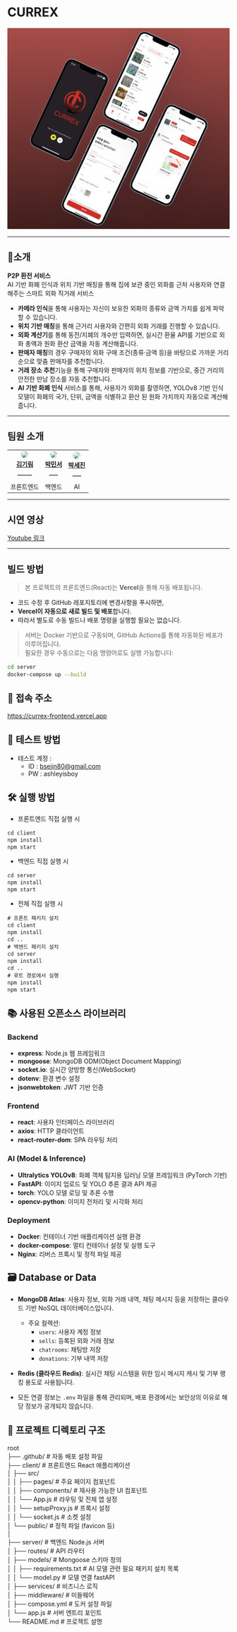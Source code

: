 # **CURREX**

<div align="center">
  <img src="https://github.com/Capstone-infinite-challenge/Currex/blob/main/Shot.png?raw=true" alt="CURREX Image" />
</div>

---

## **📜소개**

**P2P 환전 서비스**  
AI 기반 화폐 인식과 위치 기반 매칭을 통해 집에 보관 중인 외화를 근처 사용자와 연결해주는 스마트 외화 직거래 서비스

- **카메라 인식**을 통해 사용자는 자신이 보유한 외화의 종류와 금액 가치를 쉽게 파악할 수 있습니다.
- **위치 기반 매칭**을 통해 근거리 사용자와 간편히 외화 거래를 진행할 수 있습니다.
- **외화 계산기**를 통해 동전/지폐의 개수만 입력하면, 실시간 환율 API를 기반으로 외화 총액과 원화 환산 금액을 자동 계산해줍니다.
- **판매자 매칭**의 경우 구매자의 외화 구매 조건(종류·금액 등)을 바탕으로 가까운 거리 순으로 맞춤 판매자를 추천합니다.
- **거래 장소 추천**기능을 통해 구매자와 판매자의 위치 정보를 기반으로, 중간 거리의 안전한 만남 장소를 자동 추천합니다.
- **AI 기반 화폐 인식** 서비스를 통해, 사용자가 외화를 촬영하면, YOLOv8 기반 인식 모델이 화폐의 국가, 단위, 금액을 식별하고 환산 된 원화 가치까지 자동으로 계산해줍니다.
---


## **팀원 소개**

<div align="center">
<table>
  <tr>
    <td align="center">
      <img src="https://avatars.githubusercontent.com/gilmeee" width="120px" style="border-radius:50%"><br />
      <a href="https://github.com/gilmeee" target="_blank"><strong>김기림</strong></a><br />
      <hr style="width:50%; border:0.5px solid #ccc;">
      프론트엔드
    </td>
    <td align="center">
      <img src="https://avatars.githubusercontent.com/m2nsp" width="120px" style="border-radius:50%"><br />
      <a href="https://github.com/m2nsp" target="_blank"><strong>박민서</strong></a><br />
      <hr style="width:50%; border:0.5px solid #ccc;">
      백엔드
    </td>
    <td align="center">
      <img src="https://avatars.githubusercontent.com/sejin-coding" width="120px" style="border-radius:50%"><br />
      <a href="https://github.com/sejin-coding" target="_blank"><strong>박세진</strong></a><br />
      <hr style="width:50%; border:0.5px solid #ccc;">
      AI 
    </td>
  </tr>
</table>

</div>

---

## **시연 영상**

[Youtube 링크](https://www.youtube.com/watch?v=Emd5smV7NlU&t=204s)

---

## 빌드 방법
> 본 프로젝트의 프론트엔드(React)는 **Vercel**을 통해 자동 배포됩니다.

- 코드 수정 후 GitHub 레포지토리에 변경사항을 푸시하면,
- **Vercel이 자동으로 새로 빌드 및 배포**합니다.
- 따라서 별도로 수동 빌드나 배포 명령을 실행할 필요는 없습니다.


> 서버는 Docker 기반으로 구동되며, GitHub Actions를 통해 자동화된 배포가 이루어집니다.  
> 필요한 경우 수동으로는 다음 명령어로도 실행 가능합니다:

```bash
cd server
docker-compose up --build
```

## 🔗 접속 주소
https://currex-frontend.vercel.app

## 🧪 테스트 방법
- 테스트 계정 : 
  - ID : bsejin80@gmail.com
  - PW : ashleyisboy

## **🛠 실행 방법**

- 프론트엔드 직접 실행 시
```
cd client
npm install
npm start     
```
- 백엔드 직접 실행 시
```
cd server
npm install
npm start
```
- 전체 직접 실행 시
```
# 프론트 패키지 설치
cd client
npm install
cd ..
# 백엔드 패키지 설치
cd server
npm install
cd ..
# 루트 경로에서 실행
npm install
npm start
```

## 📚 사용된 오픈소스 라이브러리
### Backend
- **express**: Node.js 웹 프레임워크
- **mongoose**: MongoDB ODM(Object Document Mapping)
- **socket.io**: 실시간 양방향 통신(WebSocket)
- **dotenv**: 환경 변수 설정
- **jsonwebtoken**: JWT 기반 인증

### Frontend
- **react**: 사용자 인터페이스 라이브러리
- **axios**: HTTP 클라이언트
- **react-router-dom**: SPA 라우팅 처리

### AI (Model & Inference)
- **Ultralytics YOLOv8**: 화폐 객체 탐지용 딥러닝 모델 프레임워크 (PyTorch 기반)
- **FastAPI**: 이미지 업로드 및 YOLO 추론 결과 API 제공
- **torch**: YOLO 모델 로딩 및 추론 수행
- **opencv-python**: 이미지 전처리 및 시각화 처리

### Deployment
- **Docker**: 컨테이너 기반 애플리케이션 실행 환경
- **docker-compose**: 멀티 컨테이너 설정 및 실행 도구
- **Nginx**: 리버스 프록시 및 정적 파일 제공

## 🗃 Database or Data 

- **MongoDB Atlas**: 사용자 정보, 외화 거래 내역, 채팅 메시지 등을 저장하는 클라우드 기반 NoSQL 데이터베이스입니다.
  - 주요 컬렉션:
    - `users`: 사용자 계정 정보
    - `sells`: 등록된 외화 거래 정보
    - `chatrooms`: 채팅방 저장
    - `donations`: 기부 내역 저장
- **Redis (클라우드 Redis)**: 실시간 채팅 시스템을 위한 임시 메시지 캐시 및 기부 랭킹 용도로 사용됩니다.

- 모든 연결 정보는 `.env` 파일을 통해 관리되며, 배포 환경에서는 보안상의 이유로 해당 정보가 공개되지 않습니다.


## 📁 프로젝트 디렉토리 구조
root</br>
├── .github/ # 자동 배포 설정 파일 </br>
├── client/ # 프론트엔드 React 애플리케이션 </br>
│ ├── src/ </br>
│ │ ├── pages/ # 주요 페이지 컴포넌트</br>
│ │ ├── components/ # 재사용 가능한 UI 컴포넌트</br>
│ │ └── App.js # 라우팅 및 전체 앱 설정</br>
│ │ └── setupProxy.js # 프록시 설정</br>
│ │ └── socket.js # 소켓 설정</br>
│ └── public/ # 정적 파일 (favicon 등)</br>
│</br>
├── server/ # 백엔드 Node.js 서버</br>
│ ├── routes/ # API 라우터</br>
│ ├── models/ # Mongoose 스키마 정의</br>
│ │ ├── requirements.txt # AI 모델 관련 필요 패키지 설치 목록</br>
│ │ └── model.py # 모델 연결 fastAPI</br>
│ ├── services/ # 비즈니스 로직</br>
│ ├── middleware/ # 미들웨어</br>
│ ├── compose.yml # 도커 설정 파일</br>
│ └── app.js # 서버 엔트리 포인트</br>
└── README.md # 프로젝트 설명</br>

